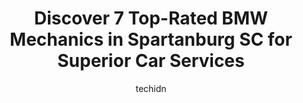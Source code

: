 ---
layout: ampstory
image: https://images.unsplash.com/photo-1494697536454-6f39e2cc972d?ixlib=rb-4.0.3&ixid=MnwxMjA3fDB8MHxwaG90by1wYWdlfHx8fGVufDB8fHx8&auto=format&fit=crop&w=640&h=853&q=80
author: techidn
featured: false
description: Trust your vehicles maintenance and repairs to the 7 best BMW Mechanic in Spartanburg SC, USA. With their extensive experience, cutting-edge technology, and commitment to customer satisfact
title: Discover 7 Top-Rated BMW Mechanics in Spartanburg SC for Superior Car Services
cover:
   title: Discover 7 Top-Rated BMW Mechanics in Spartanburg SC for Superior Car Services
   subtitle: Rickpate
   background: https://images.unsplash.com/photo-1494697536454-6f39e2cc972d?ixlib=rb-4.0.3&ixid=MnwxMjA3fDB8MHxwaG90by1wYWdlfHx8fGVufDB8fHx8&auto=format&fit=crop&w=640&h=853&q=80

pages: 
 - layout: thirds
   top: <h1>#1 Heads Up Automotive</h1>
   bottom: "<p>If you need a shop to service your car that you can trust, then its Heads Up Automotive.  Ive been using this shop since 2009 and theyve always been fair and professio</p>"
   background: https://www.knot35.com/toplist/wp-content/uploads/2023/06/best-bmw-mechanic-1-in-spartanburg-sc-1685835766.jpeg
   backgroundblur: true
 - layout: thirds
   top: <h1>#2 Precision Tune Auto Care</h1>
   bottom: "<p>799 N Pine St, Spartanburg, SC 29303, United States</p>"
   background: https://www.knot35.com/toplist/wp-content/uploads/2023/06/best-bmw-mechanic-2-in-spartanburg-sc-1685835766.jpeg
   cta:
      link: https://www.knot35.com/toplist/discover-7-top-rated-bmw-mechanics-in-spartanburg-sc-for-superior-car-services/
      text: Discover 7 Top-Rated BMW Mechanics in Spartanburg SC for Superior Car Services
 - layout: thirds
   top: <h1>#3 Precision Tune Auto Care</h1>
   bottom: "<p>1854 E Main St, Spartanburg, SC 29307, United States</p>"
   background: https://www.knot35.com/toplist/wp-content/uploads/2023/06/best-bmw-mechanic-3-in-spartanburg-sc-1685835766.jpeg
   cta:
      link: https://www.knot35.com/toplist/discover-7-top-rated-bmw-mechanics-in-spartanburg-sc-for-superior-car-services/
      text: Discover 7 Top-Rated BMW Mechanics in Spartanburg SC for Superior Car Services
 - layout: thirds
   top: <h1>#4 Reidville Road Auto Service, Inc</h1>
   bottom: "<p>395 E Blackstock Rd, Spartanburg, SC 29301, United States</p>"
   background: https://images.unsplash.com/photo-1608411404720-c8f0417bcdba?ixlib=rb-4.0.3&ixid=MnwxMjA3fDB8MHxwaG90by1wYWdlfHx8fGVufDB8fHx8&auto=format&fit=crop&w=640&h=853&q=80
   cta:
      link: https://www.knot35.com/toplist/discover-7-top-rated-bmw-mechanics-in-spartanburg-sc-for-superior-car-services/
      text: Discover 7 Top-Rated BMW Mechanics in Spartanburg SC for Superior Car Services
 - layout: thirds
   top: <h1>#5 Barnetts Garage</h1>
   bottom: "<p>1449 Union St, Spartanburg, SC 29302, United States</p>"
   background: https://images.unsplash.com/photo-1632260260864-caf7fde5ec36?ixlib=rb-4.0.3&ixid=MnwxMjA3fDB8MHxwaG90by1wYWdlfHx8fGVufDB8fHx8&auto=format&fit=crop&w=640&h=853&q=80
   cta:
      link: https://www.knot35.com/toplist/discover-7-top-rated-bmw-mechanics-in-spartanburg-sc-for-superior-car-services/
      text: Discover 7 Top-Rated BMW Mechanics in Spartanburg SC for Superior Car Services
 - layout: thirds
   top: <h1>#6 Britt Automotive</h1>
   bottom: "<p>2073 Southport Rd, Spartanburg, SC 29306, United States</p>"
   background: https://images.unsplash.com/photo-1553949345-eb786bb3f7ba?ixlib=rb-4.0.3&ixid=MnwxMjA3fDB8MHxwaG90by1wYWdlfHx8fGVufDB8fHx8&auto=format&fit=crop&w=640&h=853&q=80
   cta:
      link: https://www.knot35.com/toplist/discover-7-top-rated-bmw-mechanics-in-spartanburg-sc-for-superior-car-services/
      text: Discover 7 Top-Rated BMW Mechanics in Spartanburg SC for Superior Car Services
 - layout: thirds
   top: <h1>#7 MasterTech Auto Repair</h1>
   bottom: "<p>151 S Forest St, Spartanburg, SC 29306, United States</p>"
   background: https://images.unsplash.com/photo-1615749413727-825b59a857b5?ixlib=rb-4.0.3&ixid=MnwxMjA3fDB8MHxwaG90by1wYWdlfHx8fGVufDB8fHx8&auto=format&fit=crop&w=640&h=853&q=80
   cta:
      link: https://www.knot35.com/toplist/discover-7-top-rated-bmw-mechanics-in-spartanburg-sc-for-superior-car-services/
      text: Discover 7 Top-Rated BMW Mechanics in Spartanburg SC for Superior Car Services
 - layout: thirds
   middle: Continue reading...
   background: https://images.unsplash.com/photo-1540457036297-448b6b99e91c?ixlib=rb-4.0.3&ixid=MnwxMjA3fDB8MHxwaG90by1wYWdlfHx8fGVufDB8fHx8&auto=format&fit=crop&w=640&h=853&q=80
   cta:
      link: https://www.knot35.com/toplist/discover-7-top-rated-bmw-mechanics-in-spartanburg-sc-for-superior-car-services/
      text: Discover 7 Top-Rated BMW Mechanics in Spartanburg SC for Superior Car Services
      
---